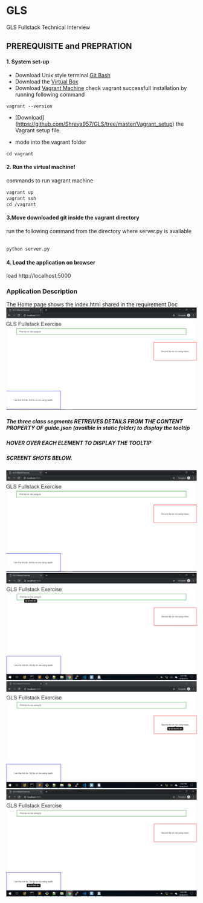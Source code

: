 # GLS
GLS Fullstack Technical Interview

## PREREQUISITE and PREPRATION




#### 1. System set-up

* Download Unix style terminal [Git Bash](https://git-scm.com/downloads) 
* Download the [Virtual Box](https://www.virtualbox.org/wiki/Downloads)
* Download [Vagrant Machine](https://www.vagrantup.com/downloads.html)
check vagrant successfull installation by running following command

```
vagrant --version

```

* [Download] (https://github.com/Shreya957/GLS/tree/master/Vagrant_setup) the Vagrant setup  file.


* mode into the vagrant folder 

```
cd vagrant
```

#### 2. Run the virtual machine!

commands to run vagrant machine

```
vagrant up
vagrant ssh
cd /vagrant

```

 

#### 3.Move downloaded git inside the vagrant directory

 run the following command from the directory where server.py is available
 
 
 ```
 
 python server.py
 
 ```
 
 
 #### 4. Load the application on browser
 
 load http://localhost:5000
 
 
 
 
 
 ### Application Description
 
 The Home page shows the index.html shared in the requirement Doc
 ![Screeshot](https://github.com/Shreya957/GLS/blob/master/images/homepage.PNG)
 
 
 ##### The three class segments RETREIVES DETAILS FROM THE CONTENT PROPERTY OF guide.json (availble in static folder) to display the tooltip
 ##### HOVER OVER EACH ELEMENT TO DISPLAY THE TOOLTIP
 ##### SCREENT SHOTS BELOW.
 
  ![Screeshot](https://github.com/Shreya957/GLS/blob/master/images/homepage.PNG)
   ![Screeshot](https://github.com/Shreya957/GLS/blob/master/images/tootip_class1.png)
    ![Screeshot](https://github.com/Shreya957/GLS/blob/master/images/tooltip_class2.png)
     ![Screeshot](https://github.com/Shreya957/GLS/blob/master/images/tooltip_class3.png)
    
 
 
 
 
 
 

 
 



